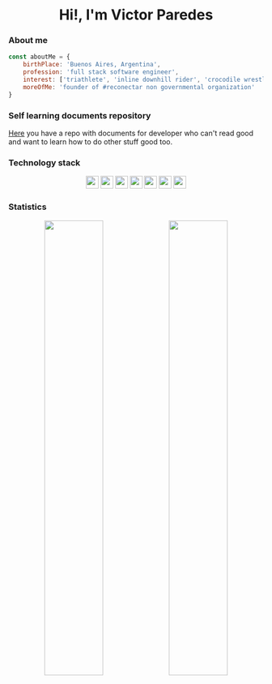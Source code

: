 
<h1 align="center">Hi!, I'm Victor Paredes</h1>

### About me
```javascript
const aboutMe = {
    birthPlace: 'Buenos Aires, Argentina',
    profession: 'full stack software engineer',
    interest: ['triathlete', 'inline downhill rider', 'crocodile wrestling'],
    moreOfMe: 'founder of #reconectar non governmental organization'
}
```

### Self learning documents repository
[Here](https://github.com/victorparedes/capacitaciones) you have a repo with documents for developer who can't read good and want to learn how to do other stuff good too.

### Technology stack
<p align="center">
<img src="https://img.shields.io/badge/typescript-%23007ACC.svg?style=for-the-badge&logo=typescript&logoColor=white" height="25"/>
<img src="https://img.shields.io/badge/node.js-%2343853D.svg?style=for-the-badge&logo=node.js&logoColor=white" height="25"/>
<img src="https://img.shields.io/badge/react-%2320232a.svg?style=for-the-badge&logo=react&logoColor=%2361DAFB" height="25"/>
<img src="https://img.shields.io/badge/c%23-%23239120.svg?style=for-the-badge&logo=c-sharp&logoColor=white" height="25"/>
<img src="https://img.shields.io/badge/go-%2300ADD8.svg?style=for-the-badge&logo=go&logoColor=white" height="25"/>
<img src="https://img.shields.io/badge/.NET-5C2D91?style=for-the-badge&logo=.net&logoColor=white" height="25"/>
<img src="https://img.shields.io/badge/VisualStudioCode-0078d7.svg?style=for-the-badge&logo=visual-studio-code&logoColor=white" height="25"/>
</p>

###  Statistics
<p align="center">
    <img width="48%" src="https://github-readme-stats.vercel.app/api?username=victorparedes&show_icons=true&theme=tokyonight" />
    <img width="48%" src="https://github-readme-streak-stats.herokuapp.com/?user=victorparedes&theme=tokyonight" />
</p>
<!-- <p align="center">
  <img width="48%" src="https://github-readme-stats-eight-theta.vercel.app/api/top-langs/?username=victorparedes&theme=tokyonight" />
</p> -->
